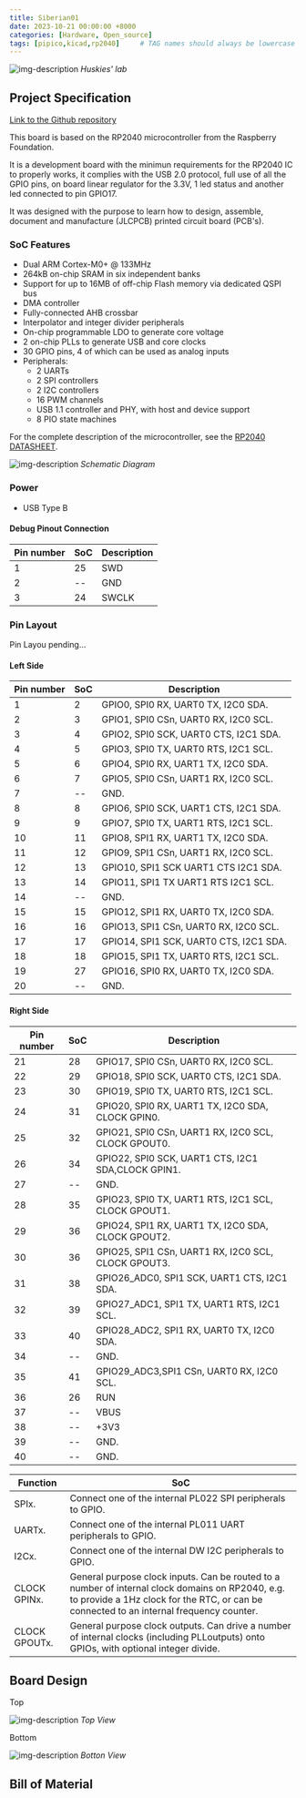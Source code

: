 ```yaml
---
title: Siberian01
date: 2023-10-21 00:00:00 +8000
categories: [Hardware, Open_source]
tags: [pipico,kicad,rp2040]     # TAG names should always be lowercase
---
```



![img-description](/assets/img/Logo2.png)
_Huskies' lab_

## Project Specification

[Link to the Github repository](https://github.com/luispa12/Siberian-01)

This board is based on the RP2040 microcontroller from the Raspberry Foundation. 

It is a development board with the minimun requirements for the RP2040 IC to properly works, it complies with the USB 2.0 protocol, full use of all the GPIO pins, on board linear regulator for the 3.3V, 1 led status and another led connected to pin GPIO17.

It was designed with the purpose to learn how to design, assemble, document and manufacture (JLCPCB) printed circuit board (PCB's).   




### SoC Features

* Dual ARM Cortex-M0+ @ 133MHz
* 264kB on-chip SRAM in six independent banks
* Support for up to 16MB of off-chip Flash memory via dedicated QSPI bus
* DMA controller
* Fully-connected AHB crossbar
* Interpolator and integer divider peripherals
* On-chip programmable LDO to generate core voltage
* 2 on-chip PLLs to generate USB and core clocks
* 30 GPIO pins, 4 of which can be used as analog inputs
* Peripherals:
   * 2 UARTs
   * 2 SPI controllers
   * 2 I2C controllers
   * 16 PWM channels
   * USB 1.1 controller and PHY, with host and device support
   * 8 PIO state machines

For the complete description of the microcontroller, see the [RP2040 DATASHEET](https://datasheets.raspberrypi.com/rp2040/rp2040-datasheet.pdf).

![img-description](/assets/img/esquematico.jpg)
_Schematic Diagram_

### Power

* USB Type B



#### Debug Pinout Connection 

| Pin number | SoC      | Description |
|------------|----------|---------    |
| 1          | 25       | SWD         |
| 2          | --       | GND         |
| 3          | 24       | SWCLK       |



### Pin Layout

Pin Layou pending...


#### Left Side


| Pin number | SoC      | Description                                 |
|------------|----------|---------                                    | 
| 1          | 2        | GPIO0, SPI0 RX, UART0 TX, I2C0 SDA.         |
| 2          | 3        | GPIO1, SPI0 CSn, UART0 RX, I2C0 SCL.        |
| 3          | 4        | GPIO2, SPI0 SCK, UART0 CTS, I2C1 SDA.       |
| 4          | 5        | GPIO3, SPI0 TX, UART0 RTS, I2C1 SCL.        |
| 5          | 6        | GPIO4, SPI0 RX, UART1 TX, I2C0 SDA.         |
| 6          | 7        | GPIO5, SPI0 CSn, UART1 RX, I2C0 SCL.        |
| 7          | --       | GND.                                        |
| 8          | 8        | GPIO6, SPI0 SCK, UART1 CTS, I2C1 SDA.       |
| 9          | 9        | GPIO7, SPI0 TX, UART1 RTS, I2C1 SCL.        |
| 10         | 11       | GPIO8, SPI1 RX, UART1 TX, I2C0 SDA.         |
| 11         | 12       | GPIO9, SPI1 CSn, UART1 RX, I2C0 SCL.        |
| 12         | 13       | GPIO10, SPI1 SCK UART1 CTS I2C1 SDA.        |
| 13         | 14       | GPIO11, SPI1 TX UART1 RTS I2C1 SCL.         |
| 14         | --       | GND.                                        |
| 15         | 15       | GPIO12, SPI1 RX, UART0 TX, I2C0 SDA.        |
| 16         | 16       | GPIO13, SPI1 CSn, UART0 RX, I2C0 SCL.       |
| 17         | 17       | GPIO14, SPI1 SCK, UART0 CTS, I2C1 SDA.      |
| 18         | 18       | GPIO15, SPI1 TX, UART0 RTS, I2C1 SCL.       |
| 19         | 27       | GPIO16, SPI0 RX, UART0 TX, I2C0 SDA.        |
| 20         | --       | GND.                                        |




#### Right Side


| Pin number | SoC      | Description                                        |
|------------|----------|--------------                                      |
| 21         | 28       | GPIO17, SPI0 CSn, UART0 RX, I2C0 SCL.              |
| 22         | 29       | GPIO18, SPI0 SCK, UART0 CTS, I2C1 SDA.             |
| 23         | 30       | GPIO19, SPI0 TX, UART0 RTS, I2C1 SCL.              |
| 24         | 31       | GPIO20, SPI0 RX, UART1 TX, I2C0 SDA, CLOCK GPIN0.  |
| 25         | 32       | GPIO21, SPI0 CSn, UART1 RX, I2C0 SCL, CLOCK GPOUT0.|
| 26         | 34       | GPIO22, SPI0 SCK, UART1 CTS, I2C1 SDA,CLOCK GPIN1. |
| 27         | --       | GND.                                               |
| 28         | 35       | GPIO23, SPI0 TX, UART1 RTS, I2C1 SCL, CLOCK GPOUT1.|
| 29         | 36       | GPIO24, SPI1 RX, UART1 TX, I2C0 SDA,  CLOCK GPOUT2.|
| 30         | 36       | GPIO25, SPI1 CSn, UART1 RX, I2C0 SCL, CLOCK GPOUT3.|
| 31         | 38       | GPIO26\_ADC0, SPI1 SCK, UART1 CTS, I2C1 SDA.       |
| 32         | 39       | GPIO27\_ADC1, SPI1 TX, UART1 RTS, I2C1 SCL.        |
| 33         | 40       | GPIO28\_ADC2, SPI1 RX, UART0 TX, I2C0 SDA.         |
| 34         | --       | GND.                                               |
| 35         | 41       | GPIO29\_ADC3,SPI1 CSn, UART0 RX, I2C0 SCL.         |
| 36         | 26       | RUN                                                |
| 37         | --       | VBUS                                               |
| 38         | --       | +3V3                                               |
| 39         | --       | GND.                                               |
| 40         | --       | GND.                                               |


| Function       | SoC                                                        | 
|------------    |----------                                                  |
| SPIx.          | Connect one of the internal PL022 SPI peripherals to GPIO. | 
| UARTx.          | Connect one of the internal PL011 UART peripherals to GPIO.|
| I2Cx.          | Connect one of the internal DW I2C peripherals to GPIO.    | 
| CLOCK GPINx.   | General purpose clock inputs. Can be routed to a number of internal clock domains on RP2040, e.g. to provide a 1Hz clock for the RTC, or can be connected to an internal frequency counter.  | 
| CLOCK GPOUTx.| General purpose clock outputs. Can drive a number of internal clocks (including PLLoutputs) onto GPIOs, with optional integer divide.|


## Board Design

Top

![img-description](/assets/img/front_view.jpg)
_Top View_

Bottom

![img-description](/assets/img/bottom_view.jpg)
_Botton View_

## Bill of Material

